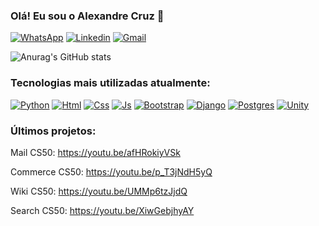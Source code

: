 ### Olá! Eu sou o Alexandre Cruz 🤙

[![WhatsApp](	https://img.shields.io/badge/WhatsApp-25D366?style=for-the-badge&logo=whatsapp&logoColor=white)](https://wa.me/+5521996924975)
[![Linkedin](https://img.shields.io/badge/LinkedIn-0077B5?style=for-the-badge&logo=linkedin&logoColor=white)](https://www.linkedin.com/in/alexandrecruz1/)
[![Gmail](	https://img.shields.io/badge/Gmail-D14836?style=for-the-badge&logo=gmail&logoColor=white)](mailto:alexandrecruzprimeiro@gmail.com)

![Anurag's GitHub stats](https://github-readme-stats.vercel.app/api?username=alexandrecruzdev&show_icons=true&theme=transparent)

### Tecnologias mais utilizadas atualmente: 
[![Python](https://img.shields.io/badge/Python-3776AB?style=for-the-badge&logo=python&logoColor=white)]()
[![Html](https://img.shields.io/badge/HTML-239120?style=for-the-badge&logo=html5&logoColor=white)]()
[![Css](https://img.shields.io/badge/CSS-239120?&style=for-the-badge&logo=css3&logoColor=white)]()
[![Js](https://img.shields.io/badge/JavaScript-F7DF1E?style=for-the-badge&logo=javascript&logoColor=black)]()
[![Bootstrap](https://img.shields.io/badge/Bootstrap-563D7C?style=for-the-badge&logo=bootstrap&logoColor=white)]()
[![Django](https://img.shields.io/badge/Django-092E20?style=for-the-badge&logo=django&logoColor=white)]()
[![Postgres](https://img.shields.io/badge/PostgreSQL-316192?style=for-the-badge&logo=postgresql&logoColor=white)]()
[![Unity](https://img.shields.io/badge/Unity-100000?style=for-the-badge&logo=unity&logoColor=white)]()

### Últimos projetos:
Mail CS50: https://youtu.be/afHRokiyVSk

Commerce CS50: https://youtu.be/p_T3jNdH5yQ

Wiki CS50: https://youtu.be/UMMp6tzJjdQ

Search CS50: https://youtu.be/XiwGebjhyAY
